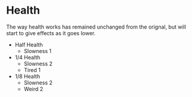 # Health

The way health works has remained unchanged from the orignal, but will start to give effects as it goes lower.

* Half Health
    * Slowness 1
* 1/4 Health
    * Slowness 2
    * Tired 1
* 1/8 Health
    * Slowness 2
    * Weird 2